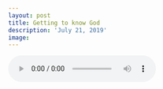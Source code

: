 ```yaml
---
layout: post
title: Getting to know God
description: 'July 21, 2019'
image:
---
```


<audio controls preload="metadata">
  <source src="https://docs.google.com/uc?export=open&id=10ZK8U6NJqZrZFqPKHIY2TIZGIX7ee-nD" type="audio/mp3">
Your browser does not support the audio element.
</audio>
